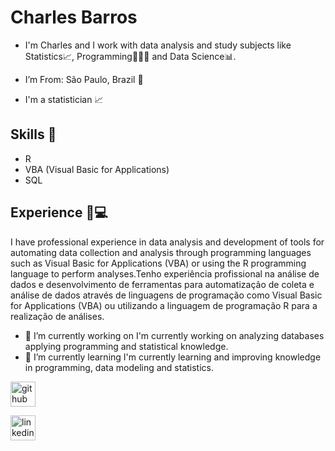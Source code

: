 # Charles Barros

- I'm Charles and I work with data analysis and study subjects like Statistics:chart_with_upwards_trend:, Programming👨🏼‍💻 and Data Science:bar_chart:.

- I’m From: São Paulo, Brazil  📍

- I'm a statistician :chart_with_upwards_trend:





## Skills :wrench: 

* R 
* VBA (Visual Basic for Applications)
* SQL

## Experience :briefcase::computer:

I have professional experience in data analysis and development of tools for automating data collection and analysis through programming languages such as Visual Basic for Applications (VBA) or using the R programming language to perform analyses.Tenho experiência profissional na análise de dados e desenvolvimento de ferramentas para automatização de coleta e análise de dados através de linguagens de programação como Visual Basic for Applications (VBA) ou utilizando a linguagem de programação R para a realização de análises.

- 🔭 I’m currently working on I'm currently working on analyzing databases applying programming and statistical knowledge. 
- 🌱 I’m currently learning I'm currently learning and improving knowledge in programming, data modeling and statistics. 


[<img src='https://cdn.jsdelivr.net/npm/simple-icons@3.0.1/icons/github.svg' alt='github' height='40'>](https://github.com/CharlesbRibeiro)  

[<img src='https://cdn.jsdelivr.net/npm/simple-icons@3.0.1/icons/linkedin.svg' alt='linkedin' height='40'>](https://www.linkedin.com/in/charles-barros-ribeiro-128706170//)  


